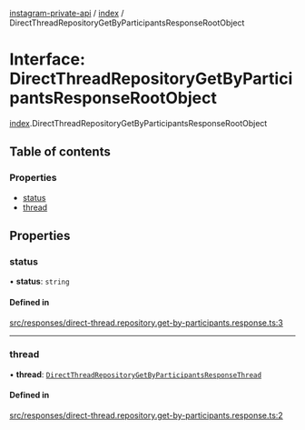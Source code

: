 [instagram-private-api](../../README.md) / [index](../../modules/index.md) / DirectThreadRepositoryGetByParticipantsResponseRootObject

# Interface: DirectThreadRepositoryGetByParticipantsResponseRootObject

[index](../../modules/index.md).DirectThreadRepositoryGetByParticipantsResponseRootObject

## Table of contents

### Properties

- [status](DirectThreadRepositoryGetByParticipantsResponseRootObject.md#status)
- [thread](DirectThreadRepositoryGetByParticipantsResponseRootObject.md#thread)

## Properties

### status

• **status**: `string`

#### Defined in

[src/responses/direct-thread.repository.get-by-participants.response.ts:3](https://github.com/Nerixyz/instagram-private-api/blob/0e0721c/src/responses/direct-thread.repository.get-by-participants.response.ts#L3)

___

### thread

• **thread**: [`DirectThreadRepositoryGetByParticipantsResponseThread`](DirectThreadRepositoryGetByParticipantsResponseThread.md)

#### Defined in

[src/responses/direct-thread.repository.get-by-participants.response.ts:2](https://github.com/Nerixyz/instagram-private-api/blob/0e0721c/src/responses/direct-thread.repository.get-by-participants.response.ts#L2)
